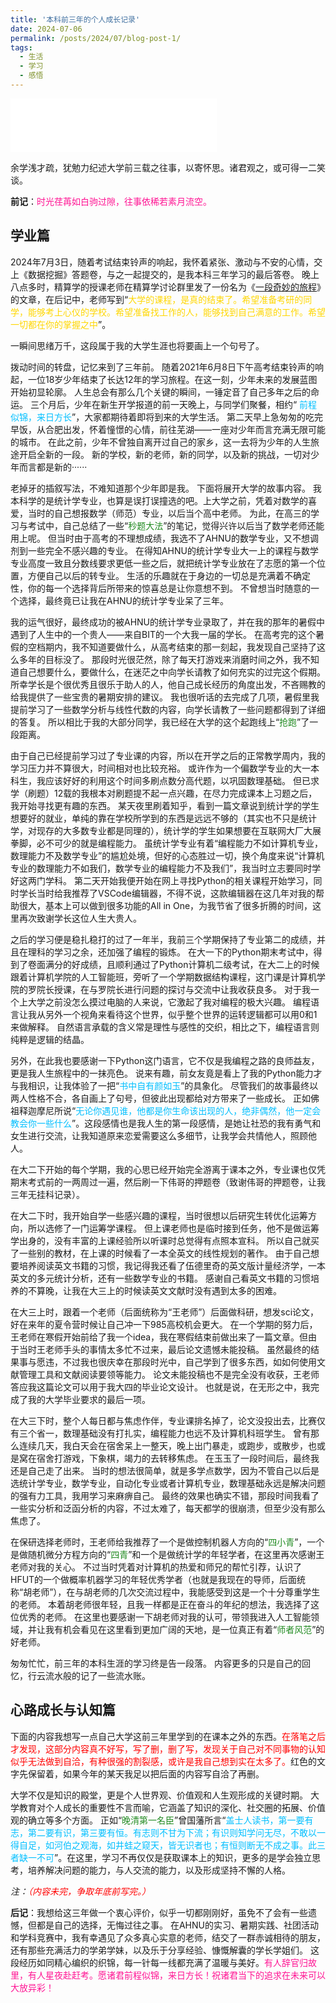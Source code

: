 ```yaml
---
title: '本科前三年的个人成长记录'
date: 2024-07-06
permalink: /posts/2024/07/blog-post-1/
tags:
  - 生活
  - 学习
  - 感悟
---
```


<!-- ![](https://lollins7.github.io/images/selfie.jpg) -->

<!-- <audio autoplay="" loop=""> <source src="https://lollins7.github.io/music/ylyf.mp3"></audio> -->

<iframe frameborder="no" border="0" marginwidth="0" marginheight="0" width="330" height="86" src="//music.163.com/outchain/player?type=2&id=1824724643&auto=1&height=66&autoplay=true&loop=true"></iframe>

余学浅才疏，犹勉力纪述大学前三载之往事，以寄怀思。诸君观之，或可得一二笑谈。

**前记**：<font color=DeepPink>时光荏苒如白驹过隙，往事依稀若素月流空。</font>

## 学业篇

2024年7月3日，随着考试结束铃声的响起，我怀着紧张、激动与不安的心情，交上《数据挖掘》答题卷，与之一起提交的，是我本科三年学习的最后答卷。
晚上八点多时，精算学的授课老师在精算学讨论群里发了一份名为《[一段奇妙的旅程](https://lollins7.github.io/files/一段奇妙的旅程.pdf)》的文章，在后记中，老师写到“<font color=Gold>大学的课程，是真的结束了。希望准备考研的同学，能够考上心仪的学校。希望准备找工作的人，能够找到自己满意的工作。希望一切都在你的掌握之中</font>”。

一瞬间思绪万千，这段属于我的大学生涯也将要画上一个句号了。

拨动时间的转盘，记忆来到了三年前。
随着2021年6月8日下午高考结束铃声的响起，一位18岁少年结束了长达12年的学习旅程。在这一刻，少年未来的发展蓝图开始初显轮廓。
人生总会有那么几个关键的瞬间，一锤定音了自己多年之后的命运。
三个月后，少年在新生开学报道的前一天晚上，与同学们聚餐，相约“	<font color=DeepSkyBlue>前程似锦，来日方长</font>”，大家都期待着即将到来的大学生活。
第二天早上急匆匆的吃完早饭，从合肥出发，怀着憧憬的心情，前往芜湖——一座对少年而言充满无限可能的城市。
在此之前，少年不曾独自离开过自己的家乡，这一去将为少年的人生旅途开启全新的一段。
新的学校，新的老师，新的同学，以及新的挑战，一切对少年而言都是新的······

老掉牙的插叙写法，不难知道那个少年即是我。
下面将展开大学的故事内容。
我本科学的是统计学专业，也算是误打误撞选的吧。上大学之前，凭着对数学的喜爱，当时的自己想报数学（师范）专业，以后当个高中老师。
为此，在高三的学习与考试中，自己总结了一些“<font color=ForestGreen>秒题大法</font>”的笔记，觉得兴许以后当了数学老师还能用上呢。
但当时由于高考的不理想成绩，我选不了AHNU的数学专业，又不想调剂到一些完全不感兴趣的专业。
在得知AHNU的统计学专业大一上的课程与数学专业高度一致且分数线要求更低一些之后，就把统计学专业放在了志愿的第一个位置，方便自己以后的转专业。
生活的乐趣就在于身边的一切总是充满着不确定性，你的每一个选择背后所带来的惊喜总是让你意想不到。
不曾想当时随意的一个选择，最终竟已让我在AHNU的统计学专业呆了三年。

我的运气很好，最终成功的被AHNU的统计学专业录取了，并在我的那年的暑假中遇到了人生中的一个贵人——来自BIT的一个大我一届的学长。
在高考完的这个暑假的空档期内，我不知道要做什么，从高考结束的那一刻起，我发现自己坚持了这么多年的目标没了。
那段时光很茫然，除了每天打游戏来消磨时间之外，我不知道自己想要什么，要做什么，在迷茫之中向学长请教了如何充实的过完这个假期。
所幸学长是个很优秀且很乐于助人的人，他自己成长经历的角度出发，不吝赐教的给我提供了一些宝贵的暑期安排的建议。
我也很听话的去完成了几项，暑假里我提前学习了一些数学分析与线性代数的内容，向学长请教了一些问题都得到了详细的答复。
所以相比于我的大部分同学，我已经在大学的这个起跑线上“<font color=ForestGreen>抢跑</font>”了一段距离。

由于自己已经提前学习过了专业课的内容，所以在开学之后的正常教学周内，我的学习压力并不算很大，时间相对也比较充裕。
或许作为一个偏数学专业的大一本科生，我应该好好的利用这个时间多刷点数分高代题，以巩固数理基础。
但已求学（刷题）12载的我根本对刷题提不起一点兴趣，在尽力完成课本上习题之后，我开始寻找更有趣的东西。
某天夜里刷着知乎，看到一篇文章说到统计学的学生想要好的就业，单纯的靠在学校所学到的东西是远远不够的（其实也不只是统计学，对现存的大多数专业都是同理的），统计学的学生如果想要在互联网大厂大展拳脚，必不可少的就是编程能力。
虽统计学专业有着“编程能力不如计算机专业，数理能力不及数学专业”的尴尬处境，但好的心态胜过一切，换个角度来说“计算机专业的数理能力不如我们，数学专业的编程能力不及我们”，我当时立志要同时学好这两门学科。
第二天开始我便开始在网上寻找Python的相关课程开始学习，同时学长当时给我推荐了VSCode编辑器，不得不说，这款编辑器在这几年对我的帮助很大，基本上可以做到很多功能的All in One，为我节省了很多折腾的时间，这里再次致谢学长这位人生大贵人。

之后的学习便是稳扎稳打的过了一年半，我前三个学期保持了专业第二的成绩，并且在理科的学习之余，还加强了编程的锻炼。
在大一下的Python期末考试中，得到了卷面满分的好成绩，且顺利通过了Python计算机二级考试，在大二上的时候跟着计算机学院的人工智能班，旁听了一个学期数据结构课程，这门课是计算机学院的罗院长授课，在与罗院长进行问题的探讨与交流中让我收获良多。
对于我一个上大学之前没怎么摸过电脑的人来说，它激起了我对编程的极大兴趣。
编程语言让我从另外一个视角来看待这个世界，似乎整个世界的运转逻辑都可以用0和1来做解释。
自然语言承载的含义常是理性与感性的交织，相比之下，编程语言则纯粹是逻辑的结晶。

另外，在此我也要感谢一下Python这门语言，它不仅是我编程之路的良师益友，更是我人生旅程中的一抹亮色。
说来有趣，前女友竟是看上了我的Python能力才与我相识，让我体验了一把“<font color=DeepSkyBlue>书中自有颜如玉</font>”的具象化。
尽管我们的故事最终以两人性格不合，各自画上了句号，但彼此出现都给对方带来了一些成长。
正如佛祖释迦摩尼所说“<font color=DeepSkyBlue>无论你遇见谁，他都是你生命该出现的人，绝非偶然，他一定会教会你一些什么</font>”。这段感情也是我人生的第一段感情，是她让社恐的我有勇气和女生进行交流，让我知道原来恋爱需要这么多细节，让我学会共情他人，照顾他人。

在大二下开始的每个学期，我的心思已经开始完全游离于课本之外，专业课也仅凭期末考式前的一两周过一遍，然后刷一下伟哥的押题卷（致谢伟哥的押题卷，让我三年无挂科记录）。

在大二下时，我开始自学一些感兴趣的课程，当时很想以后研究生转优化运筹方向，所以选修了一门运筹学课程。
但上课老师也是临时接到任务，他不是做运筹学出身的，没有丰富的上课经验所以听课时总觉得有点照本宣科。
所以自己就买了一些别的教材，在上课的时候看了一本全英文的线性规划的著作。
由于自己想要培养阅读英文书籍的习惯，我记得我还看了伍德里奇的英文版计量经济学，一本英文的多元统计分析，还有一些数学专业的书籍。
感谢自己看英文书籍的习惯培养的不算晚，让我在大三上的时候读英文文献时没有遇到太多的困难。

在大三上时，跟着一个老师（后面统称为“王老师”）后面做科研，想发sci论文，好在来年的夏令营时候让自己冲一下985高校机会更大。
在一个学期的努力后，王老师在寒假开始前给了我一个idea，我在寒假结束前做出来了一篇文章。但由于当时王老师手头的事情太多忙不过来，最后论文遗憾未能投稿。
虽然最终的结果事与愿违，不过我也很庆幸在那段时光中，自己学到了很多东西，如如何使用文献管理工具和文献阅读要领等能力。
论文未能投稿也不是完全没有收获，王老师答应我这篇论文可以用于我大四的毕业论文设计。
也就是说，在无形之中，我完成了我的大学毕业要求的最后一项。

在大三下时，整个人每日都与焦虑作伴，专业课排名掉了，论文没投出去，比赛仅有三个省一，数理基础没有打扎实，编程能力也远不及计算机科班学生。
曾有那么连续几天，我白天会在宿舍呆上一整天，晚上出门暴走，或跑步，或散步，也或是窝在宿舍打游戏，下象棋，竭力的去转移焦虑。
在玉玉了一段时间后，最终我还是自己走了出来。
当时的想法很简单，就是多学点数学，因为不管自己以后是选统计学专业，数学专业，自动化专业或者计算机专业，数理基础永远是解决问题的强有力工具，我用学习来麻痹自己。
最终的效果也确实不错，那段时间我看了一些实分析和泛函分析的内容，不过太难了，每天都学的很崩溃，但至少没有那么焦虑了。

在保研选择老师时，王老师给我推荐了一个是做控制机器人方向的“<font color=ForestGreen>四小青</font>”，一个是做随机微分方程方向的“<font color=ForestGreen>四青</font>”和一个是做统计学的年轻学者，在这里再次感谢王老师对我的关心。
不过当时凭着对计算机的热爱和师兄的帮忙引荐，认识了HFUT的一个做概率机器学习的年轻优秀学者（也就是我现在的导师，后面统称“胡老师”），在与胡老师的几次交流过程中，我能感受到这是一个十分尊重学生的老师。
本着胡老师很年轻，且我一样都是正在奋斗的年纪的想法，我选择了这位优秀的老师。
在这里也要感谢一下胡老师对我的认可，带领我进入人工智能领域，并让我有机会看见在这里看到更加广阔的天地，是一位真正有着“<font color=ForestGreen>师者风范</font>”的好老师。

匆匆忙忙，前三年的本科生涯的学习终是告一段落。
内容更多的只是自己的回忆，行云流水般的记了一些流水账。

## 心路成长与认知篇

下面的内容我想写一点自己大学这前三年里学到的在课本之外的东西。<font color=Red>在落笔之后才发现，这部分内容真不好写，写了删，删了写，发现关于自己对不同事物的认知似乎无法做到自洽，有种很强的割裂感，或许是我自己想到实在太多了。</font>红色的文字先保留着，如果今年的某天我足以把后面的内容写自洽了再删。

大学不仅是知识的殿堂，更是个人世界观、价值观和人生观形成的关键时期。
大学教育对个人成长的重要性不言而喻，它涵盖了知识的深化、社交圈的拓展、价值观的确立等多个方面。
正如“<font color=ForestGreen>晚清第一名臣</font>”曾国藩所言“<font color=DeepSkyBlue>盖士人读书，第一要有志，第二要有识，第三要有恒。有志则不甘为下流；有识则知学问无尽，不敢以一得自足，如河伯之观海，如井蛙之窥天，皆无识者也；有恒则断无不成之事。此三者缺一不可</font>”。在这里，学习不再仅仅是获取课本上的知识，更多的是学会独立思考，培养解决问题的能力，与人交流的能力，以及形成坚持不懈的人格。

*注：<font color=Red>（内容未完，争取年底前写完。）</font>*

<!-- 相比于以前的我，我在遇到问题的时候， -->

<!-- 这三年对我来说无疑也成长了许多。<font color=Red>之后的内容会有很强的个人认知色彩，如引起读者的不适，建议直接跳过。</font> -->

<!-- 我对大学的认知为，相比于社会，这里是一个象牙塔，如果你不想要去和外人接触，这里不会有人逼迫你去这件事， -->




**后记**：我想给这三年做一个衷心评价，似乎一切都刚刚好，虽免不了会有一些遗憾，但都是自己的选择，无悔过往之事。
在AHNU的实习、暑期实践、社团活动和学科竞赛中，我有幸遇见了众多真心实意的老师，结交了一群赤诚相待的朋友，还有那些充满活力的学弟学妹，以及乐于分享经验、慷慨解囊的学长学姐们。
这段经历如同精心编织的织锦，每一针每一线都充满了温暖与美好。<font color=DeepPink>有人辞官归故里，有人星夜赴赶考。愿诸君前程似锦，来日方长！祝诸君当下的追求在未来可以大放异彩！</font>


